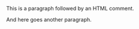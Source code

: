 This is a paragraph followed by an HTML comment.

<!-- This is an HTML comment -->
And here goes another paragraph.
